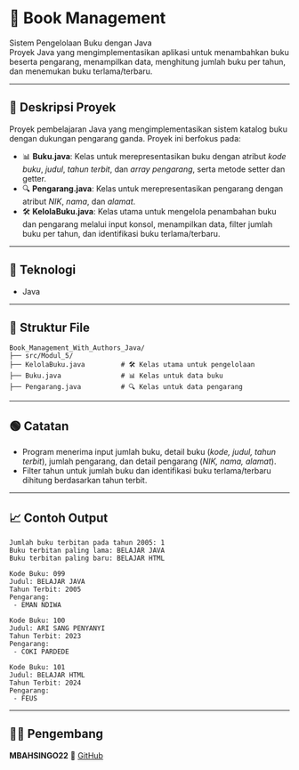 # 📝 Book Management

Sistem Pengelolaan Buku dengan Java  
Proyek Java yang mengimplementasikan aplikasi untuk menambahkan buku beserta pengarang, menampilkan data, menghitung jumlah buku per tahun, dan menemukan buku terlama/terbaru.

---

## 📖 Deskripsi Proyek
Proyek pembelajaran Java yang mengimplementasikan sistem katalog buku dengan dukungan pengarang ganda. Proyek ini berfokus pada:

- 📊 **Buku.java**: Kelas untuk merepresentasikan buku dengan atribut *kode buku*, *judul*, *tahun terbit*, dan *array pengarang*, serta metode setter dan getter.  
- 🔍 **Pengarang.java**: Kelas untuk merepresentasikan pengarang dengan atribut *NIK*, *nama*, dan *alamat*.  
- 🛠️ **KelolaBuku.java**: Kelas utama untuk mengelola penambahan buku dan pengarang melalui input konsol, menampilkan data, filter jumlah buku per tahun, dan identifikasi buku terlama/terbaru.  


---

## 🧠 Teknologi
- Java  

---

## 📂 Struktur File
```
Book_Management_With_Authors_Java/
├── src/Modul_5/
├── KelolaBuku.java         # 🛠️ Kelas utama untuk pengelolaan
├── Buku.java               # 📊 Kelas untuk data buku
├── Pengarang.java          # 🔍 Kelas untuk data pengarang
```

---

## 🟢 Catatan
- Program menerima input jumlah buku, detail buku (*kode, judul, tahun terbit*), jumlah pengarang, dan detail pengarang (*NIK, nama, alamat*).  
- Filter tahun untuk jumlah buku dan identifikasi buku terlama/terbaru dihitung berdasarkan tahun terbit.  

---

## 📈 Contoh Output
```
Jumlah buku terbitan pada tahun 2005: 1
Buku terbitan paling lama: BELAJAR JAVA
Buku terbitan paling baru: BELAJAR HTML

Kode Buku: 099
Judul: BELAJAR JAVA
Tahun Terbit: 2005
Pengarang:
 - EMAN NDIWA

Kode Buku: 100
Judul: ARI SANG PENYANYI
Tahun Terbit: 2023
Pengarang:
 - COKI PARDEDE

Kode Buku: 101
Judul: BELAJAR HTML
Tahun Terbit: 2024
Pengarang:
 - FEUS
```

---

## 👨‍💻 Pengembang
**MBAHSINGO22** 🔗 [GitHub](https://github.com/MBAHSINGO22)

